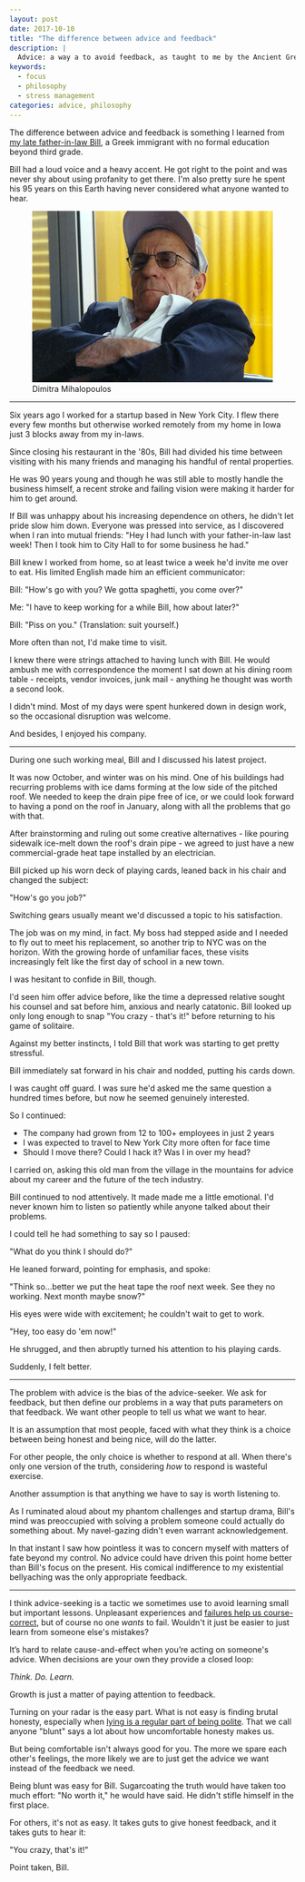 ```yaml
---
layout: post
date: 2017-10-10
title: "The difference between advice and feedback"
description: |
  Advice: a way a to avoid feedback, as taught to me by the Ancient Greek
keywords:
  - focus
  - philosophy
  - stress management
categories: advice, philosophy
---
```

The difference between advice and feedback is something I learned from [my late father-in-law Bill](https://www.youtube.com/watch?v=KPRual8bJtM), a Greek immigrant with no formal education beyond third grade.

Bill had a loud voice and a heavy accent. He got right to the point and was never shy about using profanity to get there. I'm also pretty sure he spent his 95 years on this Earth having never considered what anyone wanted to hear.

<!--more-->


<figure class="jb_picture"><img itemprop="image" alt="Bill Mihalopoulos - 1977" src="/images/2017/08/bill-gangsta.jpg" longdesc="#e9d79173"><figcaption id="e9d79173">Dimitra Mihalopoulos</figcaption></figure>

---

Six years ago I worked for a startup based in New York City. I flew there every few months but otherwise worked remotely from my home in Iowa just 3 blocks away from my in-laws.

Since closing his restaurant in the '80s, Bill had divided his time between visiting with his many friends and managing his handful of rental properties.

He was 90 years young and though he was still able to mostly handle the business himself, a recent stroke and failing vision were making it harder for him to get around.

If Bill was unhappy about his increasing dependence on others, he didn't let pride slow him down. Everyone was pressed into service, as I discovered when I ran into mutual friends: "Hey I had lunch with your father-in-law last week! Then I took him to City Hall to for some business he had."

Bill knew I worked from home, so at least twice a week he'd invite me over to eat. His limited English made him an efficient communicator:

Bill: "How's go with you? We gotta spaghetti, you come over?"

Me: "I have to keep working for a while Bill, how about later?"

Bill: "Piss on you." (Translation: suit yourself.)

More often than not, I'd make time to visit. 

I knew there were strings attached to having lunch with Bill. He would ambush me with correspondence the moment I sat down at his dining room table - receipts, vendor invoices, junk mail - anything he thought was worth a second look. 

I didn't mind. Most of my days were spent hunkered down in design work, so the occasional disruption was welcome.

And besides, I enjoyed his company.

---

During one such working meal, Bill and I discussed his latest project. 

It was now October, and winter was on his mind. One of his buildings had recurring problems with ice dams forming at the low side of the pitched roof. We needed to keep the drain pipe free of ice, or we could look forward to having a pond on the roof in January, along with all the problems that go with that.

After brainstorming and ruling out some creative alternatives - like pouring sidewalk ice-melt down the roof's drain pipe - we agreed to just have a new commercial-grade heat tape installed by an electrician.

Bill picked up his worn deck of playing cards, leaned back in his chair and changed the subject:

"How's go you job?"

Switching gears usually meant we'd discussed a topic to his satisfaction.

The job was on my mind, in fact. My boss had stepped aside and I needed to fly out to meet his replacement, so another trip to NYC was on the horizon. With the growing horde of unfamiliar faces, these visits increasingly felt like the first day of school in a new town.

I was hesitant to confide in Bill, though. 

I'd seen him offer advice before, like the time a depressed relative sought his counsel and sat before him, anxious and nearly catatonic. Bill looked up only long enough to snap "You crazy - that's it!" before returning to his game of solitaire.

Against my better instincts, I told Bill that work was starting to get pretty stressful.

Bill immediately sat forward in his chair and nodded, putting his cards down.

I was caught off guard. I was sure he'd asked me the same question a hundred times before, but now he seemed genuinely interested. 

So I continued:

* The company had grown from 12 to 100+ employees in just 2 years
* I was expected to travel to New York City more often for face time
* Should I move there? Could I hack it? Was I in over my head?

I carried on, asking this old man from the village in the mountains for advice about my career and the future of the tech industry. 

Bill continued to nod attentively. It made made me a little emotional. I'd never known him to listen so patiently while anyone talked about their problems.

I could tell he had something to say so I paused: 

"What do you think I should do?" 

He leaned forward, pointing for emphasis, and spoke:

"Think so...better we put the heat tape the roof next week. See they no working. Next month maybe snow?"

His eyes were wide with excitement; he couldn't wait to get to work.

"Hey, too easy do 'em now!"

He shrugged, and then abruptly turned his attention to his playing cards.

Suddenly, I felt better.

---

The problem with advice is the bias of the advice-seeker. We ask for feedback, but then define our problems in a way that puts parameters on that feedback. We want other people to tell us what we want to hear.

It is an assumption that most people, faced with what they think is a choice between being honest and being nice, will do the latter. 

For other people, the only choice is whether to respond at all. When there's only one version of the truth, considering _how_ to respond is wasteful exercise.

Another assumption is that anything we have to say is worth listening to.

As I ruminated aloud about my phantom challenges and startup drama, Bill's mind was preoccupied with solving a problem someone could actually do something about. My navel-gazing didn't even warrant acknowledgement.

In that instant I saw how pointless it was to concern myself with matters of fate beyond my control. No advice could have driven this point home better than Bill's focus on the present. His comical indifference to my existential bellyaching was the only appropriate feedback.

---

I think advice-seeking is a tactic we sometimes use to avoid learning small but important lessons. Unpleasant experiences and [failures help us course-correct](https://excellentjourney.net/2015/02/15/sunday-evening-stoic-the-good-fortune-of-bad-things/), but of course no one _wants_ to fail. Wouldn't it just be easier to just learn from someone else's mistakes?

It’s hard to relate cause-and-effect when you’re acting on someone's advice. When decisions are your own they provide a closed loop: 

_Think. Do. Learn._ 

Growth is just a matter of paying attention to feedback.

Turning on your radar is the easy part. What is not easy is finding brutal honesty, especially when [lying is a regular part of being polite](http://www.raptitude.com/2013/04/honesty-can-be-pretty-damn-rude/). That we call anyone "blunt" says a lot about how uncomfortable honesty makes us.

But being comfortable isn't always good for you. The more we spare each other's feelings, the more likely we are to just get the advice we want instead of the feedback we need. 

Being blunt was easy for Bill. Sugarcoating the truth would have taken too much effort: "No worth it," he would have said. He didn't stifle himself in the first place.

For others, it's not as easy. It takes guts to give honest feedback, and it takes guts to hear it:

"You crazy, that's it!"

Point taken, Bill.



